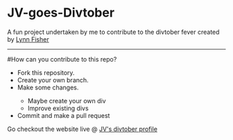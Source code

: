 # JV-goes-Divtober
A fun project undertaken by me to contribute to the divtober fever created by [Lynn Fisher](https://a.singlediv.com)
<hr/>
#How can you contribute to this repo?
<ul>
<li>Fork this repository.</li>
<li>Create your own branch.</li>
<li>Make some changes.</li>
  <ul>
    <li>Maybe create your own div</li>
    <li>Improve existing divs</li>
  </ul>
<li> Commit and make a pull request </li>
</ul>

Go checkout the website live @ [JV's divtober profile](https://nandurijv.github.io/JV-goes-Divtober)

